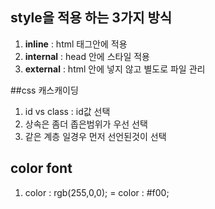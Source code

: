 ## style을 적용 하는 3가지 방식
1. __inline__ : html 태그안에 적용
2. __internal__ : head 안에 스타일 적용
3. __external__ : html 안에 넣지 않고 별도로 파일 관리


##css 캐스캐이딩

1. id vs class : id값 선택
2. 상속은 좀더 좁은범위가 우선 선택
3. 같은 계층 일경우 먼저 선언된것이 선택

## color font

1. color  : rgb(255,0,0); = color : #f00;
